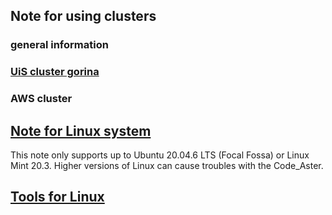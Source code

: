 ## Note for using clusters
### general information
### [UiS cluster gorina](./UiS_cluster)
### AWS cluster


## [Note for Linux system](./NoteForLinux)
This note only supports up to Ubuntu 20.04.6 LTS (Focal Fossa) or Linux Mint 20.3.
Higher versions of Linux can cause troubles with the Code_Aster.


## [Tools for Linux](./ToolsForLinux)


